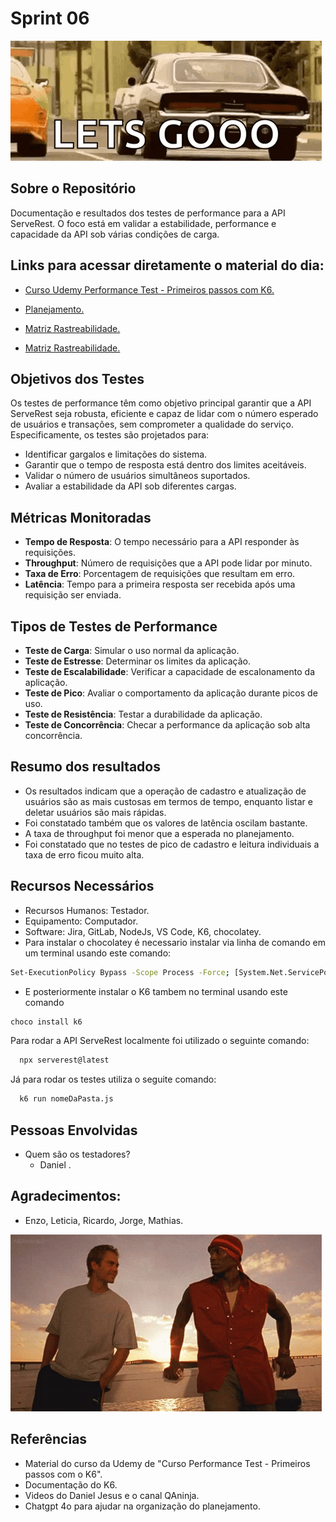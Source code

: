 # Sprint 06

![alt text](image-4.png)


## Sobre o Repositório

 Documentação e resultados dos testes de performance para a API ServeRest. O foco está em validar a estabilidade, performance e capacidade da API sob várias condições de carga.

## Links para acessar diretamente o material do dia:

- [Curso Udemy Performance Test - Primeiros passos com K6.](https://gitlab.com/compass8112219/Sprints/-/blob/pb_sprint5/Sprint05/Dia01/TestesPerformance.md?ref_type=heads)
 
- [Planejamento.](https://gitlab.com/compass8112219/Sprints/-/blob/pb_sprint5/Sprint05/Dia02/TestesPerformance2.md?ref_type=heads)
  
- [Matriz Rastreabilidade.](https://gitlab.com/compass8112219/Sprints/-/tree/pb_sprint5/Sprint05/Dia03?ref_type=heads)
 
- [Matriz Rastreabilidade.](https://gitlab.com/compass8112219/Sprints/-/tree/pb_sprint5/Sprint05/Dia03?ref_type=heads)

## Objetivos dos Testes

Os testes de performance têm como objetivo principal garantir que a API ServeRest seja robusta, eficiente e capaz de lidar com o número esperado de usuários e transações, sem comprometer a qualidade do serviço. Especificamente, os testes são projetados para:

- Identificar gargalos e limitações do sistema.
- Garantir que o tempo de resposta está dentro dos limites aceitáveis.
- Validar o número de usuários simultâneos suportados.
- Avaliar a estabilidade da API sob diferentes cargas.

## Métricas Monitoradas

- **Tempo de Resposta**: O tempo necessário para a API responder às requisições.
- **Throughput**: Número de requisições que a API pode lidar por minuto.
- **Taxa de Erro**: Porcentagem de requisições que resultam em erro.
- **Latência**: Tempo para a primeira resposta ser recebida após uma requisição ser enviada.

## Tipos de Testes de Performance

- **Teste de Carga**: Simular o uso normal da aplicação.
- **Teste de Estresse**: Determinar os limites da aplicação.
- **Teste de Escalabilidade**: Verificar a capacidade de escalonamento da aplicação.
- **Teste de Pico**: Avaliar o comportamento da aplicação durante picos de uso.
- **Teste de Resistência**: Testar a durabilidade da aplicação.
- **Teste de Concorrência**: Checar a performance da aplicação sob alta concorrência.


## Resumo dos resultados
  -  Os resultados indicam que a operação de cadastro e atualização de usuários são as mais custosas em termos de tempo, enquanto listar e deletar usuários são mais rápidas.
  - Foi constatado também que os valores de latência oscilam bastante.
  - A taxa de throughput foi menor que a esperada no planejamento.
  - Foi constatado que no testes de pico de cadastro e leitura individuais a taxa de erro ficou muito alta.
  

## Recursos Necessários
  -  Recursos Humanos: Testador.
  -  Equipamento: Computador.
  -  Software: Jira, GitLab, NodeJs, VS Code, K6, chocolatey.
  - Para instalar o chocolatey é necessario instalar via linha de comando em um terminal usando este comando: 
  ```` bash
 Set-ExecutionPolicy Bypass -Scope Process -Force; [System.Net.ServicePointManager]::SecurityProtocol = [System.Net.ServicePointManager]::SecurityProtocol -bor 3072; iex ((New-Object System.Net.WebClient).DownloadString('https://community.chocolatey.org/install.ps1'))
  ````
  - E posteriormente instalar o K6 tambem no terminal usando este comando 
  `````bash
  choco install k6
`````
Para rodar a API ServeRest localmente foi utilizado o seguinte comando:
`````bash
  npx serverest@latest
`````
Já para rodar os testes utiliza o seguite comando:
`````bash
  k6 run nomeDaPasta.js
`````

## Pessoas Envolvidas
  -  Quem são os testadores?
      -  Daniel .

## Agradecimentos:
- Enzo, Leticia, Ricardo, Jorge, Mathias.

![alt text](image-3.png)


## Referências
- Material do curso da Udemy de "Curso Performance Test - Primeiros passos com o K6". 
- Documentação do K6.
- Videos do Daniel Jesus e o canal QAninja.
- Chatgpt 4o para ajudar na organização do planejamento.




